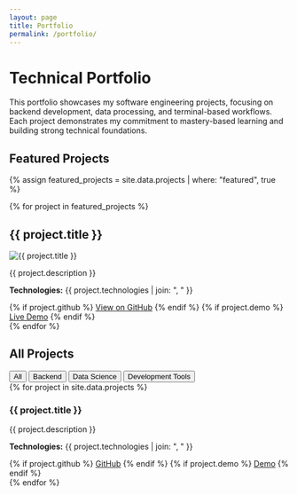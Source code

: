 ```yaml
---
layout: page
title: Portfolio
permalink: /portfolio/
---
```


# Technical Portfolio

This portfolio showcases my software engineering projects, focusing on backend development, data processing, and terminal-based workflows. Each project demonstrates my commitment to mastery-based learning and building strong technical foundations.

## Featured Projects

{% assign featured_projects = site.data.projects | where: "featured", true %}
<div class="featured-projects">
  {% for project in featured_projects %}
  <div class="project-card featured">
    <h2>{{ project.title }}</h2>
    <div class="project-details">
      <div class="project-image">
        <img src="{{ project.image | relative_url }}" alt="{{ project.title }}" />
      </div>
      <div class="project-description">
        <p>{{ project.description }}</p>
        <p class="technologies">
          <strong>Technologies:</strong> {{ project.technologies | join: ", " }}
        </p>
        <div class="project-links">
          {% if project.github %}
          <a href="{{ project.github }}" class="github-link" target="_blank">View on GitHub</a>
          {% endif %}
          {% if project.demo %}
          <a href="{{ project.demo }}" class="demo-link" target="_blank">Live Demo</a>
          {% endif %}
        </div>
      </div>
    </div>
  </div>
  {% endfor %}
</div>

## All Projects

<div class="project-filter">
  <button class="filter-btn active" data-category="all">All</button>
  <button class="filter-btn" data-category="backend">Backend</button>
  <button class="filter-btn" data-category="data-science">Data Science</button>
  <button class="filter-btn" data-category="development-tools">Development Tools</button>
</div>

<div class="projects-grid">
  {% for project in site.data.projects %}
  <div class="project-card" data-category="{{ project.category }}">
    <h3>{{ project.title }}</h3>
    <p>{{ project.description }}</p>
    <p class="technologies">
      <strong>Technologies:</strong> {{ project.technologies | join: ", " }}
    </p>
    <div class="project-links">
      {% if project.github %}
      <a href="{{ project.github }}" target="_blank">GitHub</a>
      {% endif %}
      {% if project.demo %}
      <a href="{{ project.demo }}" target="_blank">Demo</a>
      {% endif %}
    </div>
  </div>
  {% endfor %}
</div>

<script>
  document.addEventListener('DOMContentLoaded', function() {
    const filterButtons = document.querySelectorAll('.filter-btn');
    const projectCards = document.querySelectorAll('.project-card');
    
    filterButtons.forEach(button => {
      button.addEventListener('click', function() {
        const category = this.getAttribute('data-category');
        
        // Update active button
        filterButtons.forEach(btn => btn.classList.remove('active'));
        this.classList.add('active');
        
        // Filter projects
        projectCards.forEach(card => {
          if (category === 'all' || card.getAttribute('data-category') === category) {
            card.style.display = 'block';
          } else {
            card.style.display = 'none';
          }
        });
      });
    });
  });
</script>
